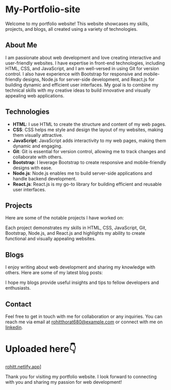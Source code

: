 # My-Portfolio-site

Welcome to my portfolio website! This website showcases my skills, projects, and blogs, all created using a variety of technologies.

## About Me

I am passionate about web development and love creating interactive and user-friendly websites. I have expertise in front-end technologies, including HTML, CSS, and JavaScript, and I am well-versed in using Git for version control. I also have experience with Bootstrap for responsive and mobile-friendly designs, Node.js for server-side development, and React.js for building dynamic and efficient user interfaces. My goal is to combine my technical skills with my creative ideas to build innovative and visually appealing web applications.

## Technologies

- **HTML**: I use HTML to create the structure and content of my web pages.
- **CSS**: CSS helps me style and design the layout of my websites, making them visually attractive.
- **JavaScript**: JavaScript adds interactivity to my web pages, making them dynamic and engaging.
- **Git**: Git is essential for version control, allowing me to track changes and collaborate with others.
- **Bootstrap**: I leverage Bootstrap to create responsive and mobile-friendly designs with ease.
- **Node.js**: Node.js enables me to build server-side applications and handle backend development.
- **React.js**: React.js is my go-to library for building efficient and reusable user interfaces.

## Projects

Here are some of the notable projects I have worked on:

Each project demonstrates my skills in HTML, CSS, JavaScript, Git, Bootstrap, Node.js, and React.js and highlights my ability to create functional and visually appealing websites.

## Blogs

I enjoy writing about web development and sharing my knowledge with others. Here are some of my latest blog posts:

I hope my blogs provide useful insights and tips to fellow developers and enthusiasts.

## Contact

Feel free to get in touch with me for collaboration or any inquiries. You can reach me via email at [rohitthorat680@example.com](mailto:rohitthorat680@example.com) or connect with me on [linkedin](linkedin.com/in/rohit-thorat-502566246/).

# Uploaded here👇
[rohitt.netlify.app](rohitt.netlify.app/)]

Thank you for visiting my portfolio website. I look forward to connecting with you and sharing my passion for web development!
